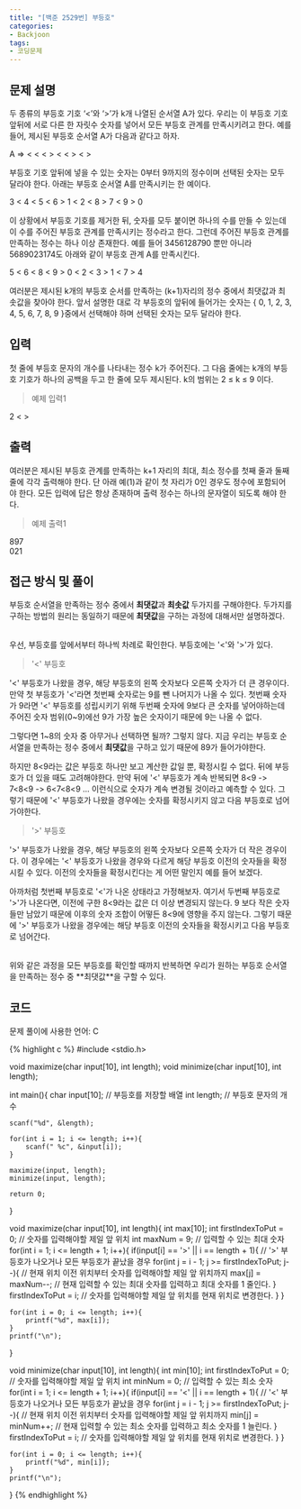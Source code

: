 ```yaml
---
title: "[백준 2529번] 부등호"
categories:
- Backjoon
tags:
- 코딩문제
---
```


## 문제 설명

두 종류의 부등호 기호 ‘<’와 ‘>’가 k개 나열된 순서열  A가 있다. 우리는 이 부등호 기호 앞뒤에 서로 다른 한 자릿수 숫자를 넣어서 모든 부등호 관계를 만족시키려고 한다. 예를 들어, 제시된 부등호 순서열 A가 다음과 같다고 하자. 

A =>  < < < > < < > < >

부등호 기호 앞뒤에 넣을 수 있는 숫자는 0부터 9까지의 정수이며 선택된 숫자는 모두 달라야 한다. 아래는 부등호 순서열 A를 만족시키는 한 예이다. 

3 < 4 < 5 < 6 > 1 < 2 < 8 > 7 < 9 > 0

이 상황에서 부등호 기호를 제거한 뒤, 숫자를 모두 붙이면 하나의 수를 만들 수 있는데 이 수를 주어진 부등호 관계를 만족시키는 정수라고 한다. 그런데 주어진 부등호 관계를 만족하는 정수는 하나 이상 존재한다. 예를 들어 3456128790 뿐만 아니라 5689023174도 아래와 같이 부등호 관계 A를 만족시킨다. 

5 < 6 < 8 < 9 > 0 < 2 < 3 > 1 < 7 > 4

여러분은 제시된 k개의 부등호 순서를 만족하는 (k+1)자리의 정수 중에서 최댓값과 최솟값을 찾아야 한다. 앞서 설명한 대로 각 부등호의 앞뒤에 들어가는 숫자는 { 0, 1, 2, 3, 4, 5, 6, 7, 8, 9 }중에서 선택해야 하며 선택된 숫자는 모두 달라야 한다.

## 입력

첫 줄에 부등호 문자의 개수를 나타내는 정수 k가 주어진다. 그 다음 줄에는 k개의 부등호 기호가 하나의 공백을 두고 한 줄에 모두 제시된다. k의 범위는 2 ≤ k ≤ 9 이다.

> 예제 입력1

2
< > 

## 출력

여러분은 제시된 부등호 관계를 만족하는 k+1 자리의 최대, 최소 정수를 첫째 줄과 둘째 줄에 각각 출력해야 한다. 단 아래 예(1)과 같이 첫 자리가 0인 경우도 정수에 포함되어야 한다. 모든 입력에 답은 항상 존재하며 출력 정수는 하나의 문자열이 되도록 해야 한다.

> 예제 출력1

897 <br>
021

## 접근 방식 및 풀이

부등호 순서열을 만족하는 정수 중에서 **최댓값**과 **최솟값** 두가지를 구해야한다. 두가지를 구하는 방법의 원리는 동일하기 때문에 **최댓값**을 구하는 과정에 대해서만 설명하겠다.

<br>
우선, 부등호를 앞에서부터 하나씩 차례로 확인한다. 부등호에는 '<'와 '>'가 있다.

> '<' 부등호

'<' 부등호가 나왔을 경우, 해당 부등호의 왼쪽 숫자보다 오른쪽 숫자가 더 큰 경우이다. 만약 첫 부등호가 '<'라면 첫번째 숫자로는 9를 뺀 나머지가 나올 수 있다. 첫번째 숫자가 9라면 '<' 부등호를 성립시키기 위해 두번째 숫자에 9보다 큰 숫자를 넣어야하는데 주어진 숫자 범위(0~9)에선 9가 가장 높은 숫자이기 때문에 9는 나올 수 없다.

그렇다면 1~8의 숫자 중 아무거나 선택하면 될까? 그렇지 않다. 지금 우리는 부등호 순서열을 만족하는 정수 중에서 **최댓값**을 구하고 있기 때문에 89가 들어가야한다.

하지만 8<9라는 값은 부등호 하나만 보고 계산한 값일 뿐, 확정시킬 수 없다. 뒤에 부등호가 더 있을 때도 고려해야한다. 만약 뒤에 '<' 부등호가 계속 반복되면 8<9 -> 7<8<9 -> 6<7<8<9 ... 이런식으로 숫자가 계속 변경될 것이라고 예측할 수 있다. 그렇기 때문에 '<' 부등호가 나왔을 경우에는 숫자를 확정시키지 않고 다음 부등호로 넘어가야한다.

> '>' 부등호

'>' 부등호가 나왔을 경우, 해당 부등호의 왼쪽 숫자보다 오른쪽 숫자가 더 작은 경우이다. 이 경우에는 '<' 부등호가 나왔을 경우와 다르게 해당 부등호 이전의 숫자들을 확정시킬 수 있다. 이전의 숫자들을 확정시킨다는 게 어떤 말인지 예를 들어 보겠다.
 
아까처럼 첫번째 부등호로 '<'가 나온 상태라고 가정해보자. 여기서 두번째 부등호로 '>'가 나온다면, 이전에 구한 8<9라는 값은 더 이상 변경되지 않는다. 9 보다 작은 숫자들만 남았기 때문에 이후의 숫자 조합이 어떻든 8<9에 영향을 주지 않는다. 그렇기 때문에 '>' 부등호가 나왔을 경우에는 해당 부등호 이전의 숫자들을 확정시키고 다음 부등호로 넘어간다.

<br>
위와 같은 과정을 모든 부등호를 확인할 때까지 반복하면 우리가 원하는 부등호 순서열을 만족하는 정수 중 **최댓값**을 구할 수 있다.

## 코드
문제 풀이에 사용한 언어: C

{% highlight c %}
#include <stdio.h>

void maximize(char input[10], int length);
void minimize(char input[10], int length);

int
main(){
    char input[10]; // 부등호를 저장할 배열
    int length; // 부등호 문자의 개수
    
    scanf("%d", &length);
    
    for(int i = 1; i <= length; i++){
        scanf(" %c", &input[i]);
    }
    
    maximize(input, length);
    minimize(input, length);
    
    return 0;
}

void maximize(char input[10], int length){
    int max[10];
    int firstIndexToPut = 0; // 숫자를 입력해야할 제일 앞 위치
    int maxNum = 9; // 입력할 수 있는 최대 숫자
    for(int i = 1; i <= length + 1; i++){
        if(input[i] == '>' || i == length + 1){ // '>' 부등호가 나오거나 모든 부등호가 끝났을 경우
            for(int j = i - 1; j >= firstIndexToPut; j--){ // 현재 위치 이전 위치부터 숫자를 입력해야할 제일 앞 위치까지
                max[j] = maxNum--; // 현재 입력할 수 있는 최대 숫자를 입력하고 최대 숫자를 1 줄인다.
            }
            firstIndexToPut = i; // 숫자를 입력해야할 제일 앞 위치를 현재 위치로 변경한다.
        }
    }
    
    for(int i = 0; i <= length; i++){
        printf("%d", max[i]);
    }
    printf("\n");
}

void minimize(char input[10], int length){
    int min[10];
    int firstIndexToPut = 0; // 숫자를 입력해야할 제일 앞 위치
    int minNum = 0; // 입력할 수 있는 최소 숫자
    for(int i = 1; i <= length + 1; i++){
        if(input[i] == '<' || i == length + 1){ // '<' 부등호가 나오거나 모든 부등호가 끝났을 경우
            for(int j = i - 1; j >= firstIndexToPut; j--){ // 현재 위치 이전 위치부터 숫자를 입력해야할 제일 앞 위치까지
                min[j] = minNum++; // 현재 입력할 수 있는 최소 숫자를 입력하고 최소 숫자를 1 늘린다.
            }
            firstIndexToPut = i; // 숫자를 입력해야할 제일 앞 위치를 현재 위치로 변경한다.
        }
    }
    
    for(int i = 0; i <= length; i++){
        printf("%d", min[i]);
    }
    printf("\n");
}
{% endhighlight %}
